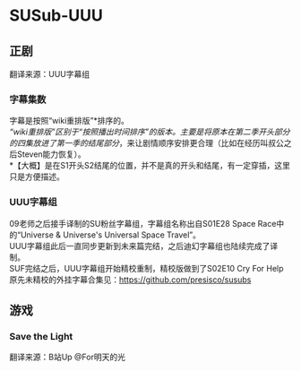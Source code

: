 # SUSub-UUU  
## 正剧  
翻译来源：UUU字幕组  
  
### 字幕集数  
字幕是按照“wiki重排版”*排序的。  
*“wiki重排版”区别于“按照播出时间排序”的版本。主要是将原本在第二季开头部分的四集放进了第一季的结尾部分*，来让剧情顺序安排更合理（比如在经历叫叔公之后Steven能力恢复）。  
*【大概】是在S1开头S2结尾的位置，并不是真的开头和结尾，有一定穿插，这里只是方便描述。  

### UUU字幕组  
09老师之后接手译制的SU粉丝字幕组，字幕组名称出自S01E28 Space Race中的“Universe & Universe's Universal Space Travel”。  
UUU字幕组此后一直同步更新到未来篇完结，之后迪幻字幕组也陆续完成了译制。  
SUF完结之后，UUU字幕组开始精校重制，精校版做到了S02E10 Cry For Help  
原先未精校的外挂字幕合集见：https://github.com/presisco/susubs  

## 游戏  
### Save the Light  
翻译来源：B站Up @For明天的光
